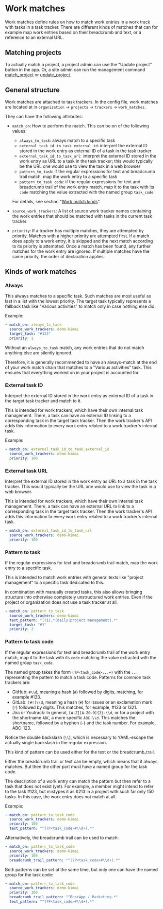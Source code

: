 # Work matches

Work matches define rules on how to match work entries in a work track with tasks in a task tracker. There are different kinds of matches that can for example map work entries based on their breadcrumb and text, or a reference to an external URL.

## Matching projects

To actually match a project, a project admin can use the "Update project" button in the app. Or, a site admin can run the management command [match_project](../../admin/commands/match_project.md) or [update_project](../../admin/commands/update_project.md).

## General structure

Work matches are attached to task trackers. In the config file, work matches are located at in `organization` → `projects` → `trackers` → `work_matches`.

They can have the following attributes:

- `match_on`: How to perform the match. This can be on of the following values:

  - `always_to_task`: always match to a specific task
  - `external_task_id_to_task_external_id`: interpret the external ID stored in the work entry as external ID of a task in the task tracker
  - `external_task_id_to_task_url`: interpret the external ID stored in the work entry as URL to a task in the task tracker; this would typically be the URL one would use to view the task in a web browser
  - `pattern_to_task`: if the regular expressions for text and breadcrumb trail match, map the work entry to a specific task
  - `pattern_to_task_code`: if the regular expressions for text and breadcrumb trail of the work entry match, map it to the task with its `code` matching the value extracted with the named group `task_code`

  For details, see section "[Work match kinds](#work-match-kinds)".

- `source_work_trackers`: A list of source work tracker names containing the work entries that should be matched with tasks in the current task tracker.

- `priority`: If a tracker has multiple matches, they are attempted by priority. Matches with a higher priority are attempted first. If a match does apply to a work entry, it is skipped and the next match according to its priority is attempted. Once a match has been found, any further matches for the work entry are ignored.
  If multiple matches have the same priority, the order of declaration applies.

## Kinds of work matches

### Always

This always matches to a specific task. Such matches are most useful as last in a list with the lowest priority. The target task typically represents a fallback task like "Various activities" to match only in case nothing else did.

Example:

```yaml
- match_on: always_to_task
  source_work_trackers: demo-kimai
  target_task: "#123"
  priority: 1
```

Without an `always_to_task` match, any work entries that do not match anything else are silently ignored.

Therefore, it is generally recommended to have an always-match at the end of your work match chain that matches to a "Various activities" task. This ensures that everything worked on in your project is accounted for.

### External task ID

Interpret the external ID stored in the work entry as external ID of a task in the target task tracker and match to it.

This is intended for work trackers, which have their own internal task management. There, a task can have an external ID linking to a corresponding task in the target task tracker. Then the work tracker's API adds this information to every work entry related to a work tracker's internal task.

Example:

```yaml
- match_on: external_task_id_to_task_external_id
  source_work_trackers: demo-kimai
  priority: 100
```

### External task URL

Interpret the external ID stored in the work entry as URL to a task in the task tracker. This would typically be the URL one would use to view the task in a web browser.

This is intended for work trackers, which have their own internal task management. There, a task can have an external URL to link to a corresponding task in the target task tracker. Then the work tracker's API adds this information to every work entry related to a work tracker's internal task.

```yaml
- match_on: external_task_id_to_task_url
  source_work_trackers: demo-kimai
  priority: 100
```

### Pattern to task

If the regular expressions for text and breadcrumb trail match, map the work entry to a specific task.

This is intended to match work entries with general texts like "project management" to a specific task dedicated to this.

In combination with manually created tasks, this also allows bringing structure into otherwise completely unstructured work entries. Even if the project or organization does not use a task tracker at all.

```yaml
- match_on: pattern_to_task
  source_work_trackers: demo-kimai
  text_pattern: "(?i).*(daily|project management).*"
  target_task: "#1"
  priority: 2
```

### Pattern to task code

If the regular expressions for text and breadcrumb trail of the work entry match, map it to the task with its `code` matching the value extracted with the named group `task_code`.

The named group takes the form `(?P<task_code>...+)` with the `...` representing the pattern to match a task code. Patterns for common task trackers are:

- GitHub: `#\\d`, meaning a hash (`#`) followed by digits, matching, for example #123.
- GitLab: `[#!]\\d`, meaning a hash (`#`) for issues or an exclamation mark (`!`) followed by digits. This matches, for example, #123 or !321.
- Jira or Youtrack: In general, `[A-Z][A-Z0-9]{2}-\\d`, or for a project with the shortname `ABC`, a more specific `ABC-\\d`. This matches the shortname, followed by a hyphen (`-`) and the task number. For example, ABC-123.

Notice the double backslash (`\\`), which is necessary to YAML-escape the actually single backslash in the regular expression.

This kind of pattern can be used either for the text or the breadcrumb_trail.

Either the breadcrumb trail or text can be empty, which means that it always matches. But then the other part must have a named group for the task code.

The description of a work entry can match the pattern but then refer to a task that does not exist (yet). For example, a member might intend to refer to the task #123, but mistypes it as #213 in a project with such far only 150 tasks. In this case, the work entry does not match at all.

Example:

```yaml
- match_on: pattern_to_task_code
  source_work_trackers: demo-kimai
  priority: 100
  text_pattern: "^(?P<task_code>#\\d+).*"
```

Alternatively, the breadcrumb trail can be used to match:

```yaml
- match_on: pattern_to_task_code
  source_work_trackers: demo-kimai
  priority: 100
  breadcrumb_trail_pattern: "^(?P<task_code>#\\d+).*"
```

Both patterns can be set at the same time, but only one can have the named group for the task code:

```yaml
- match_on: pattern_to_task_code
  source_work_trackers: demo-kimai
  priority: 100
  breadcrumb_trail_pattern: "^BestApp / Marketing.*"
  text_pattern: "^(?P<task_code>#\\d+).*"
```
